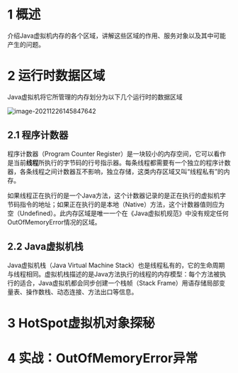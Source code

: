 # 1 概述

介绍Java虚拟机内存的各个区域，讲解这些区域的作用、服务对象以及其中可能产生的问题。





# 2 运行时数据区域

Java虚拟机将它所管理的内存划分为以下几个运行时的数据区域



![image-20211226145847642](https://images-lu.oss-cn-shanghai.aliyuncs.com/image-20211226145847642.png)



## 2.1 程序计数器

程序计数器（Program Counter Register）是一块较小的内存空间，它可以看作是当前**线程**所执行的字节码的行号指示器。每条线程都需要有一个独立的程序计数器，各条线程之间计数器互不影响，独立存储，这类内存区域又叫“线程私有”的内存。

如果线程正在执行的是一个Java方法，这个计数器记录的是正在执行的虚拟机字节码指令的地址；如果正在执行的是本地（Native）方法，这个计数器值则应为空（Undefined）。此内存区域是唯一一个在《Java虚拟机规范》中没有规定任何OutOfMemoryError情况的区域。



## 2.2 Java虚拟机栈

Java虚拟机栈（Java Virtual Machine Stack）也是线程私有的，它的生命周期与线程相同。虚拟机栈描述的是Java方法执行的线程的内存模型：每个方法被执行的适合，Java虚拟机都会同步创建一个栈帧（Stack Frame）用语存储局部变量表、操作数栈、动态连接、方法出口等信息。















# 3 HotSpot虚拟机对象探秘









# 4 实战：OutOfMemoryError异常

















